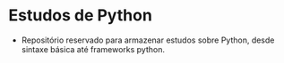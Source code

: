 # Estudos de Python

- Repositório reservado para armazenar estudos sobre Python, desde sintaxe básica até frameworks python.